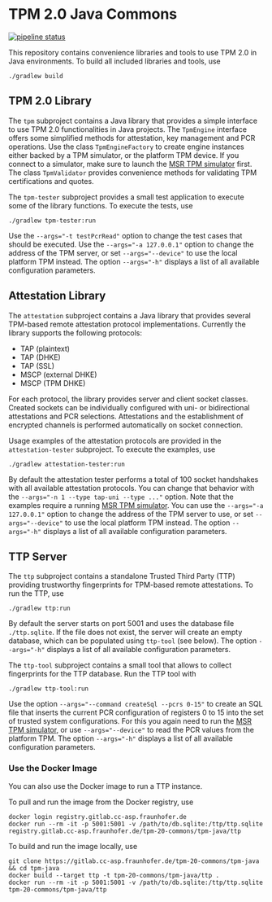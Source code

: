 # TPM 2.0 Java Commons
[![pipeline status](https://gitlab.cc-asp.fraunhofer.de/tpm-20-commons/tpm-java/badges/master/pipeline.svg)](https://gitlab.cc-asp.fraunhofer.de/tpm-20-commons/tpm-java/-/commits/master)

This repository contains convenience libraries and tools to use TPM 2.0 in Java environments.
To build all included libraries and tools, use
```
./gradlew build
```


## TPM 2.0 Library
The `tpm` subproject contains a Java library that provides a simple interface to use TPM 2.0 functionalities in Java projects.
The `TpmEngine` interface offers some simplified methods for attestation, key management and PCR operations.
Use the class `TpmEngineFactory` to create engine instances either backed by a TPM simulator, or the platform TPM device.
If you connect to a simulator, make sure to launch the [MSR TPM simulator](https://gitlab.cc-asp.fraunhofer.de/tpm-20-commons/tpm-simulator) first.
The class `TpmValidator` provides convenience methods for validating TPM certifications and quotes.

The `tpm-tester` subproject provides a small test application to execute some of the library functions.
To execute the tests, use
```
./gradlew tpm-tester:run
```
Use the `--args="-t testPcrRead"` option to change the test cases that should be executed.
Use the `--args="-a 127.0.0.1"` option to change the address of the TPM server, or set `--args="--device"` to use the local platform TPM instead.
The option `--args="-h"` displays a list of all available configuration parameters.


## Attestation Library
The `attestation` subproject contains a Java library that provides several TPM-based remote attestation protocol implementations.
Currently the library supports the following protocols:
  - TAP (plaintext)
  - TAP (DHKE)
  - TAP (SSL)
  - MSCP (external DHKE)
  - MSCP (TPM DHKE)

For each protocol, the library provides server and client socket classes.
Created sockets can be individually configured with uni- or bidirectional attestations and PCR selections.
Attestations and the establishment of encrypted channels is performed automatically on socket connection.

Usage examples of the attestation protocols are provided in the `attestation-tester` subproject.
To execute the examples, use
```
./gradlew attestation-tester:run
```
By default the attestation tester performs a total of 100 socket handshakes with all available attestation protocols.
You can change that behavior with the `--args="-n 1 --type tap-uni --type ..."` option.
Note that the examples require a running [MSR TPM simulator](https://gitlab.cc-asp.fraunhofer.de/tpm-20-commons/tpm-simulator).
You can use the `--args="-a 127.0.0.1"` option to change the address of the TPM server to use, or set `--args="--device"` to use the local platform TPM instead.
The option `--args="-h"` displays a list of all available configuration parameters.

## TTP Server
The `ttp` subproject contains a standalone Trusted Third Party (TTP) providing trustworthy fingerprints for TPM-based remote attestations.
To run the TTP, use
```
./gradlew ttp:run
```
By default the server starts on port 5001 and uses the database file `./ttp.sqlite`.
If the file does not exist, the server will create an empty database, which can be populated using `ttp-tool` (see below).
The option `--args="-h"` displays a list of all available configuration parameters.

The `ttp-tool` subproject contains a small tool that allows to collect fingerprints for the TTP database.
Run the TTP tool with
```
./gradlew ttp-tool:run
```
Use the option `--args="--command createSql --pcrs 0-15"` to create an SQL file that inserts the current PCR configuration of registers 0 to 15 into the set of trusted system configurations.
For this you again need to run the [MSR TPM simulator](https://gitlab.cc-asp.fraunhofer.de/tpm-20-commons/tpm-simulator), or use `--args="--device"` to read the PCR values from the platform TPM.
The option `--args="-h"` displays a list of all available configuration parameters.

### Use the Docker Image
You can also use the Docker image to run a TTP instance.

To pull and run the image from the Docker registry, use
```
docker login registry.gitlab.cc-asp.fraunhofer.de
docker run --rm -it -p 5001:5001 -v /path/to/db.sqlite:/ttp/ttp.sqlite registry.gitlab.cc-asp.fraunhofer.de/tpm-20-commons/tpm-java/ttp
```

To build and run the image locally, use
```
git clone https://gitlab.cc-asp.fraunhofer.de/tpm-20-commons/tpm-java && cd tpm-java
docker build --target ttp -t tpm-20-commons/tpm-java/ttp .
docker run --rm -it -p 5001:5001 -v /path/to/db.sqlite:/ttp/ttp.sqlite tpm-20-commons/tpm-java/ttp
```